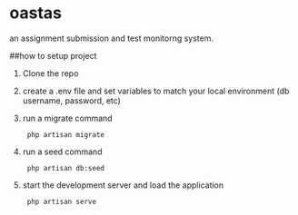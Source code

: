 # oastas
an assignment submission and test monitorng system.

##how to setup project
1. Clone the repo
2. create a .env file and set variables to match your local environment (db username, password, etc)
3. run a migrate command

        php artisan migrate
4. run a seed command

        php artisan db:seed
5. start the development server and load the application

        php artisan serve
